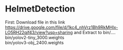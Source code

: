 # HelmetDetection
 
First: Download file in this link https://drive.google.com/file/d/1kc4_nhVrz1Bh9RkMHIx-LO5RH22qjf43/view?usp=sharing and Extract to bin/.... <br />
bin/yolov2-tiny_3000.weights <br />
bin/yolov3-obj_2400.weights <br />
